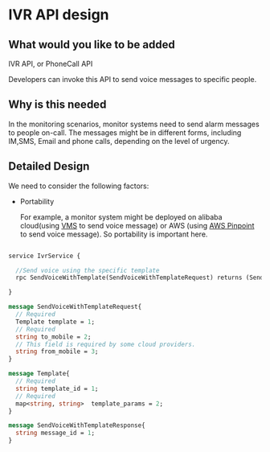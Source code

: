 # IVR API design
<!-- Please only use this template for submitting enhancement requests -->

## What would you like to be added
IVR API, or PhoneCall API

Developers can invoke this API to send voice messages to specific people.

## Why is this needed
In the monitoring scenarios, monitor systems need to send alarm messages to people on-call.
The messages might be in different forms, including IM,SMS, Email and phone calls, depending on the level of urgency.

## Detailed Design

We need to consider the following factors:
- Portability
  
  For example, a monitor system might be deployed on alibaba cloud(using [VMS](https://www.aliyun.com/product/vms) to send voice message) or AWS (using [AWS Pinpoint](https://aws.amazon.com/cn/pinpoint/)  to send voice message). So portability is important here.

```proto

service IvrService {

  //Send voice using the specific template
  rpc SendVoiceWithTemplate(SendVoiceWithTemplateRequest) returns (SendVoiceWithTemplateResponse) {}

}

message SendVoiceWithTemplateRequest{
  // Required
  Template template = 1;
  // Required
  string to_mobile = 2;
  // This field is required by some cloud providers.
  string from_mobile = 3;
}

message Template{
  // Required
  string template_id = 1;
  // Required
  map<string, string>  template_params = 2;
}

message SendVoiceWithTemplateResponse{
  string message_id = 1;
}


```
